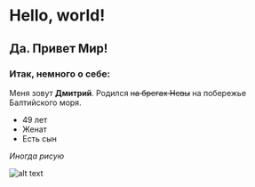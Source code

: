 # Hello, world!

## Да. Привет Мир!

### Итак, немного о себе:

Меня зовут **Дмитрий**. Родился ~~на брегах Невы~~ на побережье Балтийского моря.


- 49 лет
- Женат
- Есть сын

*Иногда рисую*

![alt text](image-1.png)